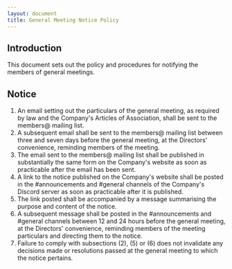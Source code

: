 ```yaml
---
layout: document
title: General Meeting Notice Policy
---
```


## Introduction

This document sets out the policy and procedures for notifying the members of general meetings.

## Notice

1. An email setting out the particulars of the general meeting, as required by law and the Company's Articles of Association, shall be sent to the members@ mailing list.
2. A subsequent email shall be sent to the members@ mailing list between three and seven days before the general meeting, at the Directors' convenience, reminding members of the meeting.
3. The email sent to the members@ mailing list shall be published in substantially the same form on the Company's website as soon as practicable after the email has been sent. 
4. A link to the notice published on the Company's website shall be posted in the #announcements and #general channels of the Company's Discord server as soon as practicable after it is published.
5. The link posted shall be accompanied by a message summarising the purpose and content of the notice.
6. A subsequent message shall be posted in the #announcements and #general channels between 12 and 24 hours before the general meeting, at the Directors' convenience, reminding members of the meeting particulars and directing them to the notice.
7. Failure to comply with subsections (2), (5) or (6) does not invalidate any decisions made or resolutions passed at the general meeting to which the notice pertains.
